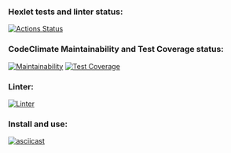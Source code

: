### Hexlet tests and linter status:
[![Actions Status](https://github.com/DrMarkes/frontend-project-lvl2/workflows/hexlet-check/badge.svg)](https://github.com/DrMarkes/frontend-project-lvl2/actions)

### CodeClimate Maintainability and Test Coverage status:
[![Maintainability](https://api.codeclimate.com/v1/badges/03e52133e338cf152572/maintainability)](https://codeclimate.com/github/DrMarkes/frontend-project-lvl2/maintainability)       [![Test Coverage](https://api.codeclimate.com/v1/badges/03e52133e338cf152572/test_coverage)](https://codeclimate.com/github/DrMarkes/frontend-project-lvl2/test_coverage)

### Linter:
[![Linter](https://github.com/DrMarkes/frontend-project-lvl2/actions/workflows/linter.yml/badge.svg)](https://github.com/DrMarkes/frontend-project-lvl2/actions/workflows/linter.yml)

### Install and use:
[![asciicast](https://asciinema.org/a/RgI9LqzafOLuQ5AjwKnvxcgwR.svg)](https://asciinema.org/a/RgI9LqzafOLuQ5AjwKnvxcgwR)